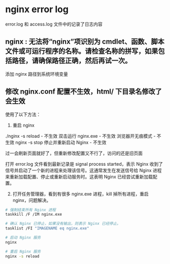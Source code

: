 # nginx error log

error.log 和 access.log 文件中的记录了日志内容

## nginx : 无法将“nginx”项识别为 cmdlet、函数、脚本文件或可运行程序的名称。请检查名称的拼写，如果包括路径，请确保路径正确，然后再试一次。

添加 nginx 路径到系统环境变量

## 修改 nginx.conf 配置不生效，html/ 下目录名修改了会生效

使用了以下方法：

1. 重启 nginx

./nginx -s reload - 不生效
双击运行 nginx.exe - 不生效
浏览器开无痕模式 - 不生效
nginx -s stop 停止并重新启动 Nginx - 不生效

过一会刷新页面就好了，但重新修改配置又不行了，访问的还是旧页面

打开 error.log 文件看到最新记录是 signal process started，表示 Nginx 收到了信号并启动了一个新的进程来处理该信号。这通常发生在发送信号给 Nginx 进程来重新加载配置、停止或重新启动服务时。这表明 Nginx 已经尝试重新加载配置。

2. 打开任务管理器，看到有很多 nginx.exe 进程，kill 掉所有进程，重启 nginx，问题解决。

```sh
# 强制结束所有 Nginx 进程
taskkill /F /IM nginx.exe

# 确认 Nginx 已停止，如果没有输出，则表示 Nginx 已经停止。
tasklist /FI "IMAGENAME eq nginx.exe"

# 启动 Nginx 服务
nginx

# 重启 Nginx 服务
nginx -s reload
```
